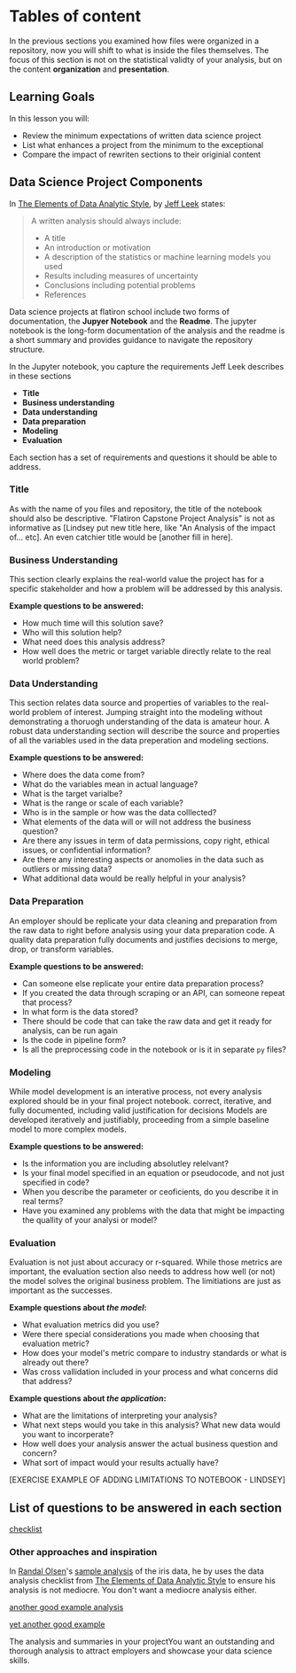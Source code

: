 # Tables of content

In the previous sections you examined how files were organized in a repository, now you will shift to what is inside the files themselves. The focus of this section is not on the statistical validty of your analysis, but on the content **organization** and **presentation**. 

## Learning Goals
In this lesson you will:
- Review the minimum expectations of written data science project
- List what enhances a project from the minimum to the exceptional
- Compare the impact of rewriten sections to their originial content

## Data Science Project Components

In [The Elements of Data Analytic Style](https://leanpub.com/datastyle), by [Jeff Leek](http://jtleek.com/) states: 

> A written analysis should always include: 
> -  A title
> -  An introduction or motivation
> -  A description of the statistics or machine learning models you used
> -  Results including measures of uncertainty
> -  Conclusions including potential problems
> -  References

Data science projects at flatiron school include two forms of documentation, the **Jupyer Notebook** and the **Readme**. The jupyter notebook is the long-form documentation of the analysis and the readme is a short summary and provides guidance to navigate the repository structure. 

In the Jupyter notebook, you capture the requirements Jeff Leek describes in these sections

- **Title**
- **Business understanding**
- **Data understanding**
- **Data preparation**
- **Modeling**
- **Evaluation**

Each section has a set of requirements and questions it should be able to address.

### Title

As with the name of you files  and repository, the title of the notebook should also be descriptive. "Flatiron Capstone Project Analysis"  is  not as  informative as [Lindsey put new title here, like "An Analysis of the impact of...  etc]. An even  catchier title  would be [another fill in here].

### Business Understanding

This section clearly explains the real-world value the project has for a specific stakeholder and how a problem will be addressed by this analysis.

**Example questions to be answered:** <br>
- How much time will this solution save?
- Who will this solution help?
- What need does this analysis address?
- How well does the metric or target variable directly relate to the real world problem?

### Data Understanding

This section relates data source and properties of variables to the real-world problem of interest. Jumping straight into the modeling without demonstrating a thoruogh understanding of the data is amateur hour. A robust data understanding section will describe the source and properties of all the variables used in the data preperation and modeling sections.

**Example questions to be answered:** <br>
- Where does the data come from?
- What do the variables mean in actual language?
- What is the target varialbe?
- What is the range or scale of each variable?
- Who is in the sample  or how was the data colllected?
- What elements of the data will or will not address the business question?
- Are there any issues in term of data permissions, copy right, ethical issues, or confidential information?
- Are there any interesting aspects or anomolies in the data such as outliers or missing data?
- What additional data would be really helpful in your analysis? 

### Data Preparation

An employer should be replicate your data cleaning and preparation from the raw data to right before analysis using your data preparation code. A quality data preparation fully documents and justifies decisions to merge, drop, or transform  variables. 

**Example questions to be answered:** <br>
- Can someone  else replicate your entire data preparation process?
- If you created the data through scraping or an API, can someone repeat that process?
- In what form is the data stored?
- There should be code that can take the raw data and get it ready for analysis, can be run again
- Is the code in pipeline form?
- Is all the  preprocessing code in the notebook or is it in separate `py` files?

### Modeling

While model development is an interative process, not every analysis explored should be in your final project notebook.
correct, iterative, and fully documented, including valid justification for decisions	Models are developed iteratively and justifiably, proceeding from a simple baseline model to more complex models.

**Example questions to be answered:** <br>
- Is the information you are including absolutley relelvant?
- Is your final model specified in an equation or pseudocode, and not just specified in code?
- When you describe the parameter or ceoficients, do you describe it in real terms?
- Have you examined any problems with the data that might be impacting the quallity of your analysi or model?

### Evaluation

Evaluation is not just about accuracy or r-squared. While those metrics are important, the evaluation section also needs to address how well (or not) the model solves the original business problem. The limitiations are just as important as the successes. 

**Example questions about _the model_:** <br>
- What evaluation metrics did you use?
- Were there special considerations you made when choosing that evaluation metric?
- How does your model's metric compare to industry standards or what is already out there?
- Was cross vallidation included in your process and what concerns did that address?

**Example questions about _the application_:** <br>
- What are the limitations of interpreting your analysis?
- What next steps would you take in this analysis? What new data would you want to incorperate?
- How well does your analysis answer the actual business question and concern?
- What sort of impact would your results actually have?

[EXERCISE EXAMPLE OF ADDING LIMITATIONS TO NOTEBOOK - LINDSEY]


## List of questions to be answered in each section
[checklist](https://github.com/learn-co-curriculum/dsc-capstone-submission-checklist)

### Other approaches and inspiration

In [Randal Olsen](http://www.randalolson.com/)'s [sample analysis](https://nbviewer.jupyter.org/github/rhiever/Data-Analysis-and-Machine-Learning-Projects/blob/master/example-data-science-notebook/Example%20Machine%20Learning%20Notebook.ipynb) of the iris data, he by  uses the data analysis checklist from [The Elements of Data Analytic Style](https://leanpub.com/datastyle) to ensure his analysis is not mediocre. You don't want a mediocre analysis either. 

[another good example analysis](https://github.com/guillaume-chevalier/LSTM-Human-Activity-Recognition)

[yet another good example](https://nbviewer.jupyter.org/github/brianckeegan/Bechdel/blob/master/Bechdel_test.ipynb)

The analysis and summaries in your projectYou want an outstanding and thorough analysis to attract employers and showcase your data science skills. 




